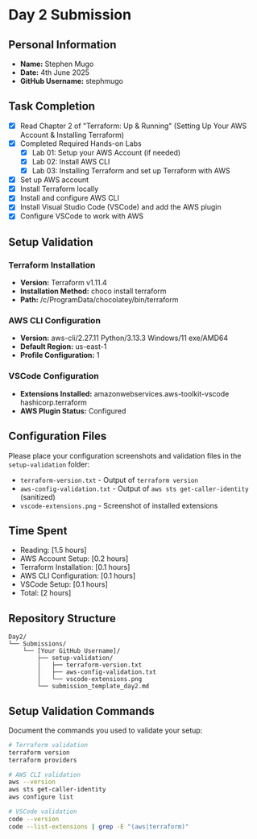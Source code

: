 # Day 2 Submission

## Personal Information
- **Name:** Stephen Mugo
- **Date:** 4th June 2025
- **GitHub Username:** stephmugo

## Task Completion
- [x] Read Chapter 2 of "Terraform: Up & Running" (Setting Up Your AWS Account & Installing Terraform)
- [x] Completed Required Hands-on Labs
  - [x] Lab 01: Setup your AWS Account (if needed)
  - [x] Lab 02: Install AWS CLI
  - [x] Lab 03: Installing Terraform and set up Terraform with AWS
- [x] Set up AWS account
- [x] Install Terraform locally
- [x] Install and configure AWS CLI
- [x] Install Visual Studio Code (VSCode) and add the AWS plugin
- [x] Configure VSCode to work with AWS

## Setup Validation

### Terraform Installation
- **Version:** Terraform v1.11.4
- **Installation Method:** choco install terraform
- **Path:** /c/ProgramData/chocolatey/bin/terraform

### AWS CLI Configuration
- **Version:** aws-cli/2.27.11 Python/3.13.3 Windows/11 exe/AMD64
- **Default Region:** us-east-1
- **Profile Configuration:** 1

### VSCode Configuration
- **Extensions Installed:** amazonwebservices.aws-toolkit-vscode
hashicorp.terraform
- **AWS Plugin Status:** Configured

## Configuration Files
Please place your configuration screenshots and validation files in the `setup-validation` folder:
- `terraform-version.txt` - Output of `terraform version`
- `aws-config-validation.txt` - Output of `aws sts get-caller-identity` (sanitized)
- `vscode-extensions.png` - Screenshot of installed extensions

## Time Spent
- Reading: [1.5 hours]
- AWS Account Setup: [0.2 hours]
- Terraform Installation: [0.1 hours]
- AWS CLI Configuration: [0.1 hours]
- VSCode Setup: [0.1 hours]
- Total: [2 hours]

## Repository Structure
```
Day2/
└── Submissions/
    └── [Your GitHub Username]/
        ├── setup-validation/
        │   ├── terraform-version.txt
        │   ├── aws-config-validation.txt
        │   └── vscode-extensions.png
        └── submission_template_day2.md
```

## Setup Validation Commands
Document the commands you used to validate your setup:

```bash
# Terraform validation
terraform version
terraform providers

# AWS CLI validation  
aws --version
aws sts get-caller-identity
aws configure list

# VSCode validation
code --version
code --list-extensions | grep -E "(aws|terraform)"
```




